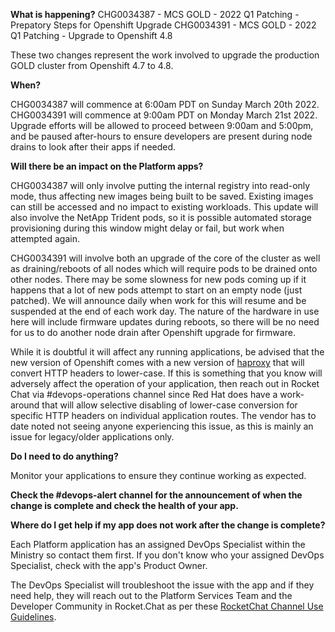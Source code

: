 **What is happening?**
CHG0034387 - MCS GOLD - 2022 Q1 Patching - Prepatory Steps for Openshift Upgrade
CHG0034391 - MCS GOLD - 2022 Q1 Patching - Upgrade to Openshift 4.8

These two changes represent the work involved to upgrade the production GOLD cluster from Openshift 4.7 to 4.8.

**When?**

CHG0034387 will commence at 6:00am PDT on Sunday March 20th 2022.
CHG0034391 will commence at 9:00am PDT on Monday March 21st 2022. Upgrade efforts will be allowed to proceed between 9:00am and 5:00pm, and be paused after-hours to ensure developers are present during node drains to look after their apps if needed.

**Will there be an impact on the Platform apps?**

CHG0034387 will only involve putting the internal registry into read-only mode, thus affecting new images being built to be saved. Existing images can still be accessed and no impact to existing workloads. This update will also involve the NetApp Trident pods, so it is possible automated storage provisioning during this window might delay or fail, but work when attempted again.

CHG0034391 will involve both an upgrade of the core of the cluster as well as draining/reboots of all nodes which will require pods to be drained onto other nodes. There may be some slowness for new pods coming up if it happens that a lot of new pods attempt to start on an empty node (just patched). We will announce daily when work for this will resume and be suspended at the end of each work day. The nature of the hardware in use here will include firmware updates during reboots, so there will be no need for us to do another node drain after Openshift upgrade for firmware.

While it is doubtful it will affect any running applications, be advised that the new version of Openshift comes with a new version of [haproxy](https://docs.openshift.com/container-platform/4.8/release_notes/ocp-4-8-release-notes.html#ocp-4-8-preparation-haproxy-2.2)  that will convert HTTP headers to lower-case. If this is something that you know will adversely affect the operation of your application, then reach out in Rocket Chat via #devops-operations channel since Red Hat does have a work-around that will allow selective disabling of lower-case conversion for specific HTTP headers on individual application routes. The vendor has to date noted not seeing anyone experiencing this issue, as this is mainly an issue for legacy/older applications only.

**Do I need to do anything?**

Monitor your applications to ensure they continue working as expected.

**Check the #devops-alert channel for the announcement of when the change is complete and check the health of your app.**

**Where do I get help if my app does not work after the change is complete?**

Each Platform application has an assigned DevOps Specialist within the Ministry so contact them first. If you don't know who your assigned DevOps Specialist, check with the app's Product Owner.

The DevOps Specialist will troubleshoot the issue with the app and if they need help, they will reach out to the Platform Services Team and the Developer Community in Rocket.Chat as per these [RocketChat Channel Use Guidelines](
https://developer.gov.bc.ca/Getting-human-support-for-issues-not-covered-by-devops-requests).

